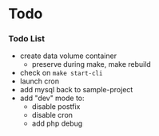 # Todo

### Todo List
- create data volume container
  - preserve during make, make rebuild
- check on `make start-cli`
- launch cron
- add mysql back to sample-project
- add "dev" mode to:
  - disable postfix
  - disable cron
  - add php debug
